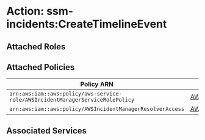 # Action: ssm-incidents:CreateTimelineEvent

## Attached Roles

## Attached Policies

| Policy ARN | Policy Name |
|------------|-------------|
| `arn:aws:iam::aws:policy/aws-service-role/AWSIncidentManagerServiceRolePolicy` | [AWSIncidentManagerServiceRolePolicy](../policies.md#awsincidentmanagerservicerolepolicy) |
| `arn:aws:iam::aws:policy/AWSIncidentManagerResolverAccess` | [AWSIncidentManagerResolverAccess](../policies.md#awsincidentmanagerresolveraccess) |

## Associated Services

